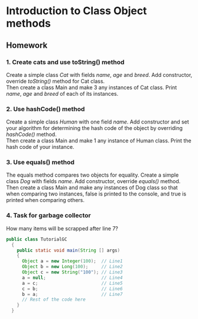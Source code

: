 # Introduction to Class Object methods

## Homework

### 1. Create cats and use toString() method

Create a simple class *Cat* with fields *name*, *age* and *breed*. Add constructor, override *toString()* method for Cat class. <br>
Then create a class Main and make 3 any instances of Cat class.
Print *name*, *age* and *breed* of each of its instances.

### 2. Use hashCode() method

Сreate a simple class *Human* with one field *name*. Add constructor and 
set your algorithm for determining the hash code of the object by overriding *hashCode()* method. <br>
Then create a class Main and make 1 any instance of Human class.
Print the hash code of your instance.

### 3. Use equals() method

The equals method compares two objects for equality.
Create a simple class *Dog* with fields *name*. Add constructor, override *equals()* method. <br>
Then create a class Main and make any instances of Dog class so that when comparing two instances, 
false is printed to the console, and true is printed when comparing others.

### 4. Task for garbage collector

How many items will be scrapped after line 7?
```java
public class TutorialGC
  {
    public static void main(String [] args)
    {
      Object a = new Integer(100);  // Line1
      Object b = new Long(100);     // Line2
      Object c = new String("100"); // Line3
      a = null;                     // Line4
      a = c;                        // Line5
      c = b;                        // Line6
      b = a;                        // Line7
      // Rest of the code here
    }
  }
```

